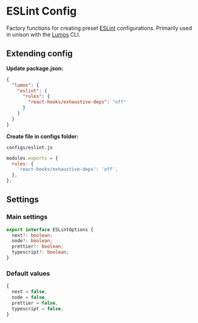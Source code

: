 # ESLint Config

Factory functions for creating preset [ESLint](https://eslint.org) configurations. Primarily used in
unison with the [Lumos](https://www.npmjs.com/package/@rajzik/lumos) CLI.

## Extending config

__Update package.json:__

```json
{
  "lumos": {
    "eslint": {
      "rules": {
        "react-hooks/exhaustive-deps": "off"
      }
    }
  }
}
```

__Create file in configs folder:__

`configs/eslint.js`

```js
modules.exports = {
  rules: {
    'react-hooks/exhaustive-deps': 'off',
  },
};
```

## Settings

### Main settings

```ts
export interface ESLintOptions {
  next?: boolean;
  node?: boolean;
  prettier?: boolean;
  typescript?: boolean;
}
```

### Default values

```ts
{
  next = false,
  node = false,
  prettier = false,
  typescript = false,
}
```
